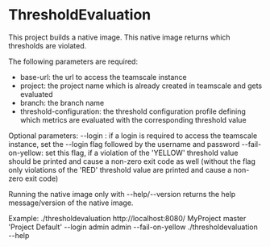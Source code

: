 # ThresholdEvaluation
This project builds a native image. This native image returns which thresholds are violated.

The following parameters are required:
- base-url: the url to access the teamscale instance
- project: the project name which is already created in teamscale and gets evaluated
- branch: the branch name
- threshold-configuration: the threshold configuration profile defining which metrics are evaluated with the corresponding threshold value

Optional parameters:
--login <username> <password>: if a login is required to access the teamscale instance, set the --login flag followed by the username and password
--fail-on-yellow: set this flag, if a violation of the 'YELLOW' threshold value should be printed and cause a non-zero exit code as well (without the flag only violations of the 'RED' threshold value are printed and cause a non-zero exit code)
  
Running the native image only with --help/--version returns the help message/version of the native image.

Example:
./thresholdevaluation http://localhost:8080/ MyProject master 'Project Default' --login admin admin --fail-on-yellow
./thresholdevaluation --help
